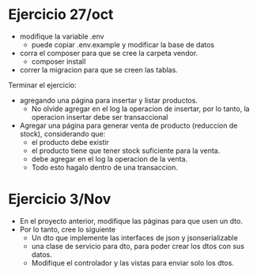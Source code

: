 # Ejercicio 27/oct

* modifique la variable .env
  * puede copiar .env.example y modificar la base de datos
* corra el composer para que se cree la carpeta vendor.
  * composer install
* correr la migracion para que se creen las tablas.

Terminar el ejercicio:

* agregando una página para insertar y listar productos. 
  * No olvide agregar en el log la operacion de insertar, por lo tanto, la operacion insertar debe ser transaccional
* Agregar una página para generar venta de producto (reduccion de stock), considerando que:
  * el producto debe existir
  * el producto tiene que tener stock suficiente para la venta.
  * debe agregar en el log la operacion de la venta.
  * Todo esto hagalo dentro de una transaccion.

# Ejercicio 3/Nov

* En el proyecto anterior, modifique las páginas para que usen un dto.
* Por lo tanto, cree lo siguiente
  * Un dto que implemente las interfaces de json y jsonserializable
  * una clase de servicio para dto, para poder crear los dtos con sus datos.
  * Modifique el controlador y las vistas para enviar solo los dtos.

